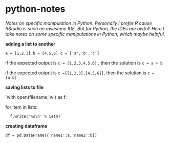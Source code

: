 # python-notes
*Notes on specific manipulation in Python. Personally I prefer R cause RStudio is such an awesome IDE. But for Python, the IDEs are awful! Here I take notes on some specific manipulations in Python, which maybe helpful.*

**adding a list to another**

`a = [1,2,3]
 b = [4,5,6]
 c = ['a','b','c']`

if the expected output is `c = [1,2,3,4,5,6]` , then the solution is `c = a + b`

if the expected output is `c =[[1,2,3],[4,5,6]]`, then the solution is `c = [a,b]` 

**saving lists to file**

`with open(filename,'w') as f:

   for item in lists:
   
      f.write('%s\n' % ietm)`
 
 
**creating dataframe**

`df = pd.DataFrame({'name1':a,'name2':b})`

